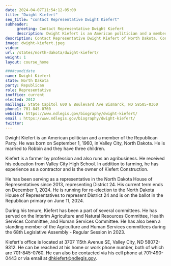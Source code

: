 ```yaml
---
date: 2024-04-07T11:54:12-05:00
title: "Dwight Kiefert"
seo_title: "contact Representative Dwight Kiefert"
subheader:
     greeting: Contact Representative Dwight Kiefert
     description: Dwight Kiefert is an American politician and a member of the Republican Party. He has been serving as a representative in the North Dakota House of Representatives since 2013, representing District 24. His current term ends on December 1, 2024.
description: Contact Representative Dwight Kiefert of North Dakota. Contact information for Dwight Kiefert includes email address, phone number, and mailing address.
image: dwight-kiefert.jpeg
video:
url: /states/north-dakota/dwight-kiefert/
weight: 1
layout: course_home

####candidate
name: Dwight Kiefert
state: North Dakota
party: Republican
role: Representative
inoffice: current
elected: 2012
mailing1: State Capitol 600 E Boulevard Ave Bismarck, ND 58505-0360
phone1: 701-845-0760
website: https://www.ndlegis.gov/biography/dwight-kiefert/
email : https://www.ndlegis.gov/biography/dwight-kiefert/
twitter: 
---
```

Dwight Kiefert is an American politician and a member of the Republican Party. He was born on September 1, 1960, in Valley City, North Dakota. He is married to Robbin and they have three children.

Kiefert is a farmer by profession and also runs an agribusiness. He received his education from Valley City High School. In addition to farming, he has experience as a contractor and is the owner of Kiefert Construction.

He has been serving as a representative in the North Dakota House of Representatives since 2013, representing District 24. His current term ends on December 1, 2024. He is running for re-election to the North Dakota House of Representatives to represent District 24 and is on the ballot in the Republican primary on June 11, 2024.

During his tenure, Kiefert has been a part of several committees. He has served on the Interim Agriculture and Natural Resources Committee, Health Services Committee, and Human Services Committee. He has also been a standing member of the Agriculture and Human Services committees during the 68th Legislative Assembly - Regular Session in 2023.

Kiefert's office is located at 3707 115th Avenue SE, Valley City, ND 58072-9312. He can be reached at his home or work phone number, both of which are 701-845-0760. He can also be contacted via his cell phone at 701-490-0443 or via email at dhkiefert@ndlegis.gov.

